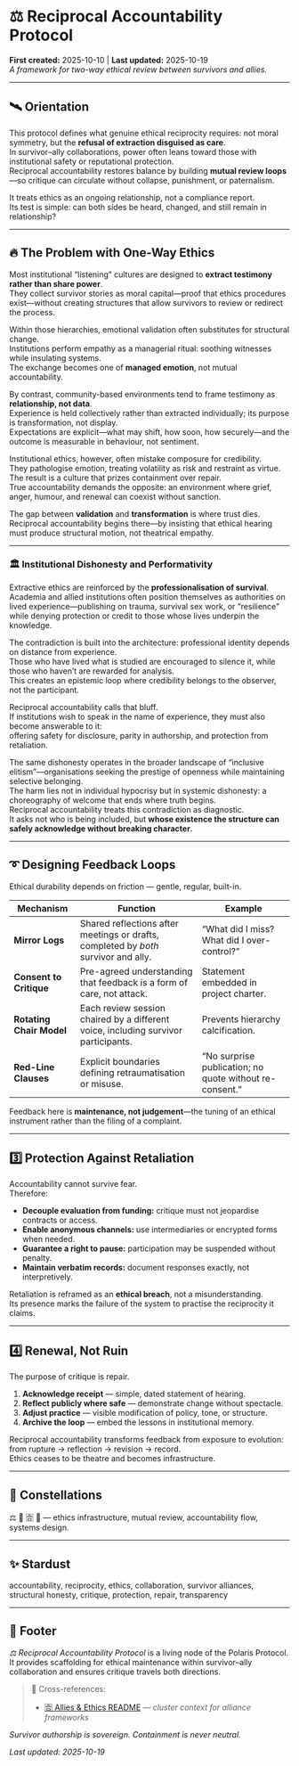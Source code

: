# ⚖️ Reciprocal Accountability Protocol  
**First created:** 2025-10-10 | **Last updated:** 2025-10-19  
*A framework for two-way ethical review between survivors and allies.*

---

## 🛰️ Orientation  
This protocol defines what genuine ethical reciprocity requires: not moral symmetry, but the **refusal of extraction disguised as care**.  
In survivor–ally collaborations, power often leans toward those with institutional safety or reputational protection.  
Reciprocal accountability restores balance by building **mutual review loops**—so critique can circulate without collapse, punishment, or paternalism.  

It treats ethics as an ongoing relationship, not a compliance report.  
Its test is simple: can both sides be heard, changed, and still remain in relationship?

---

## 🔥 The Problem with One-Way Ethics  

Most institutional “listening” cultures are designed to **extract testimony rather than share power**.  
They collect survivor stories as moral capital—proof that ethics procedures exist—without creating structures that allow survivors to review or redirect the process.  

Within those hierarchies, emotional validation often substitutes for structural change.  
Institutions perform empathy as a managerial ritual: soothing witnesses while insulating systems.  
The exchange becomes one of **managed emotion**, not mutual accountability.  

By contrast, community-based environments tend to frame testimony as **relationship, not data**.  
Experience is held collectively rather than extracted individually; its purpose is transformation, not display.  
Expectations are explicit—what may shift, how soon, how securely—and the outcome is measurable in behaviour, not sentiment.  

Institutional ethics, however, often mistake composure for credibility.  
They pathologise emotion, treating volatility as risk and restraint as virtue.  
The result is a culture that prizes containment over repair.  
True accountability demands the opposite: an environment where grief, anger, humour, and renewal can coexist without sanction.  

The gap between **validation** and **transformation** is where trust dies.  
Reciprocal accountability begins there—by insisting that ethical hearing must produce structural motion, not theatrical empathy.

---

### 🏛️ Institutional Dishonesty and Performativity  

Extractive ethics are reinforced by the **professionalisation of survival**.  
Academia and allied institutions often position themselves as authorities on lived experience—publishing on trauma, survival sex work, or “resilience” while denying protection or credit to those whose lives underpin the knowledge.  

The contradiction is built into the architecture: professional identity depends on distance from experience.  
Those who have lived what is studied are encouraged to silence it, while those who haven’t are rewarded for analysis.  
This creates an epistemic loop where credibility belongs to the observer, not the participant.  

Reciprocal accountability calls that bluff.  
If institutions wish to speak in the name of experience, they must also become answerable to it:  
offering safety for disclosure, parity in authorship, and protection from retaliation.  

The same dishonesty operates in the broader landscape of “inclusive elitism”—organisations seeking the prestige of openness while maintaining selective belonging.  
The harm lies not in individual hypocrisy but in systemic dishonesty: a choreography of welcome that ends where truth begins.  
Reciprocal accountability treats this contradiction as diagnostic.  
It asks not who is being included, but **whose existence the structure can safely acknowledge without breaking character**.

---

## ➰ Designing Feedback Loops  

Ethical durability depends on friction — gentle, regular, built-in.  

| Mechanism | Function | Example |
|------------|-----------|----------|
| **Mirror Logs** | Shared reflections after meetings or drafts, completed by *both* survivor and ally. | “What did I miss? What did I over-control?” |
| **Consent to Critique** | Pre-agreed understanding that feedback is a form of care, not attack. | Statement embedded in project charter. |
| **Rotating Chair Model** | Each review session chaired by a different voice, including survivor participants. | Prevents hierarchy calcification. |
| **Red-Line Clauses** | Explicit boundaries defining retraumatisation or misuse. | “No surprise publication; no quote without re-consent.” |

Feedback here is **maintenance, not judgement**—the tuning of an ethical instrument rather than the filing of a complaint.

---

## 3️⃣ Protection Against Retaliation  

Accountability cannot survive fear.  
Therefore:

- **Decouple evaluation from funding:** critique must not jeopardise contracts or access.  
- **Enable anonymous channels:** use intermediaries or encrypted forms when needed.  
- **Guarantee a right to pause:** participation may be suspended without penalty.  
- **Maintain verbatim records:** document responses exactly, not interpretively.  

Retaliation is reframed as an **ethical breach**, not a misunderstanding.  
Its presence marks the failure of the system to practise the reciprocity it claims.

---

## 4️⃣ Renewal, Not Ruin  

The purpose of critique is repair.  

1. **Acknowledge receipt** — simple, dated statement of hearing.  
2. **Reflect publicly where safe** — demonstrate change without spectacle.  
3. **Adjust practice** — visible modification of policy, tone, or structure.  
4. **Archive the loop** — embed the lessons in institutional memory.  

Reciprocal accountability transforms feedback from exposure to evolution:  
from rupture → reflection → revision → record.  
Ethics ceases to be theatre and becomes infrastructure.

---

## 🌌 Constellations  
⚖️ 🤝 🈴 🧩 — ethics infrastructure, mutual review, accountability flow, systems design.

---

## ✨ Stardust  
accountability, reciprocity, ethics, collaboration, survivor alliances, structural honesty, critique, protection, repair, transparency

---

## 🏮 Footer  
*⚖️ Reciprocal Accountability Protocol* is a living node of the Polaris Protocol.  
It provides scaffolding for ethical maintenance within survivor–ally collaboration and ensures critique travels both directions.  

> 📡 Cross-references:
> 
> - [🈴 Allies & Ethics README](./README.md) — *cluster context for alliance frameworks*  

*Survivor authorship is sovereign. Containment is never neutral.*  

_Last updated: 2025-10-19_
